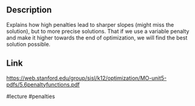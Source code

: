 ## Description
Explains how high penalties lead to sharper slopes (might miss the solution), but to more precise solutions.
That if we use a variable penalty and make it higher towards the end of optimization, we will find the best solution possible.

## Link
https://web.stanford.edu/group/sisl/k12/optimization/MO-unit5-pdfs/5.6penaltyfunctions.pdf

#lecture #penalties